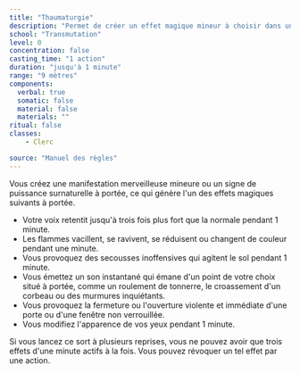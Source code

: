 ```yaml
---
title: "Thaumaturgie"
description: "Permet de créer un effet magique mineur à choisir dans une liste."
school: "Transmutation"
level: 0
concentration: false
casting_time: "1 action"
duration: "jusqu'à 1 minute"
range: "9 mètres"
components:
  verbal: true
  somatic: false
  material: false
  materials: ""
ritual: false
classes:
    - Clerc

source: "Manuel des règles"
---
```

Vous créez une manifestation merveilleuse mineure ou un signe de puissance surnaturelle à portée, ce qui génère l'un des effets magiques suivants à portée.
* Votre voix retentit jusqu'à trois fois plus fort que la normale pendant 1 minute.
* Les flammes vacillent, se ravivent, se réduisent ou changent de couleur pendant une minute.
* Vous provoquez des secousses inoffensives qui agitent le sol pendant 1 minute.
* Vous émettez un son instantané qui émane d'un point de votre choix situé à portée, comme un roulement de tonnerre, le croassement d'un corbeau ou des murmures inquiétants.
* Vous provoquez la fermeture ou l'ouverture violente et immédiate d'une porte ou d'une fenêtre non verrouillée.
* Vous modifiez l'apparence de vos yeux pendant 1 minute.

Si vous lancez ce sort à plusieurs reprises, vous ne pouvez avoir que trois effets d'une minute actifs à la fois. Vous pouvez révoquer un tel effet par une action.
